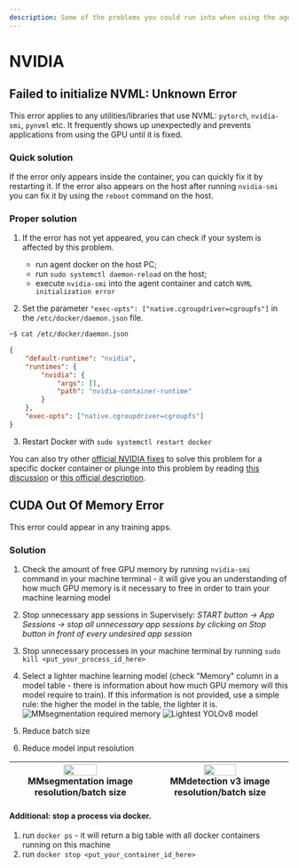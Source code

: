 ```yaml
---
description: Some of the problems you could run into when using the agent, along with solutions
---
```



# NVIDIA

## Failed to initialize NVML: Unknown Error
This error applies to any utilities/libraries that use NVML: `pytorch`, `nvidia-smi`, `pynvml` etc. 
It frequently shows up unexpectedly and prevents applications from using the GPU until it is fixed. 

### Quick solution
If the error only appears inside the container, you can quickly fix it by restarting it.
If the error also appears on the host after running `nvidia-smi` you can fix it by using the `reboot` command on the host.

### Proper solution
1. If the error has not yet appeared, you can check if your system is affected by this problem.
    - run agent docker on the host PC;
    - run `sudo systemctl daemon-reload` on the host;
    - execute `nvidia-smi` into the agent container and catch `NVML initialization error`

2. Set the parameter `"exec-opts": ["native.cgroupdriver=cgroupfs"]` in the `/etc/docker/daemon.json` file.
```bash
~$ cat /etc/docker/daemon.json 
```
```json
{
    "default-runtime": "nvidia",
    "runtimes": {
        "nvidia": {
            "args": [],
            "path": "nvidia-container-runtime"
        }
    },
    "exec-opts": ["native.cgroupdriver=cgroupfs"]
}
```

3. Restart Docker with `sudo systemctl restart docker`

You can also try other [official NVIDIA fixes](https://github.com/lurk-lab/gh-actions-runner/pull/9) to solve this problem for a specific docker container or plunge into this problem by reading [this discussion](https://github.com/NVIDIA/nvidia-docker/issues/1671) or [this official description](https://github.com/NVIDIA/nvidia-docker/issues/1730).


## CUDA Out Of Memory Error
This error could appear in any training apps.

### Solution
1. Check the amount of free GPU memory by running `nvidia-smi` command in your machine terminal - it will give you an understanding of how much GPU memory is it necessary to free in order to train your machine learning model
2. Stop unnecessary app sessions in Supervisely:
    *START button → App Sessions → stop all unnecessary app sessions by clicking on Stop button in front of every undesired app session*
3. Stop unnecessary processes in your machine terminal by running `sudo kill <put_your_process_id_here>`
4. Select a lighter machine learning model (check "Memory" column in a model table - there is information about how much GPU memory will this model require to train). If this information is not provided, use a simple rule: the higher the model in the table, the lighter it is.
![MMsegmentation required memory](https://github.com/supervisely/developer-portal/assets/87002239/48468b74-5d5b-4145-8782-6b18e3ee42e8)
![Lightest YOLOv8 model](https://github.com/supervisely/developer-portal/assets/87002239/d8f1a539-ea51-4e4e-b98c-dc85c420b543)


5. Reduce batch size
6. Reduce model input resolution

|<img src="https://github.com/supervisely/developer-portal/assets/87002239/9ee30cfa-4282-4cf5-be26-8b13fcfc8026" width="50%"><br> MMsegmentation image resolution/batch size|<img src="https://github.com/supervisely/developer-portal/assets/87002239/d65bc286-5b3e-40f9-8200-c91e8753e6e9" width="50%"><br>MMdetection v3 image resolution/batch size|
|:-:|:-:|

#### Additional: stop a process via docker.

1. run `docker ps` - it will return a big table with all docker containers running on this machine
2. run `docker stop <put_your_container_id_here>`
